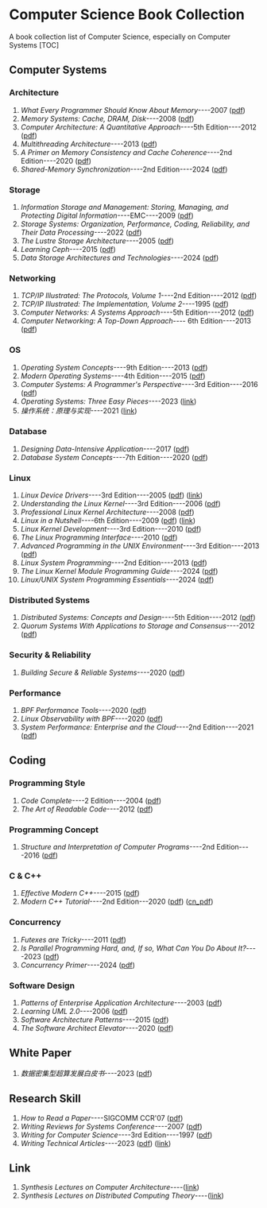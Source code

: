 # Computer Science Book Collection

A book collection list of Computer Science, especially on Computer Systems
[TOC]

## Computer Systems

### Architecture
1. *What Every Programmer Should Know About Memory*----2007 ([pdf](./computer_systems/arch/what_every_programmer_should_know_about_memory-07.pdf))
2. *Memory Systems: Cache, DRAM, Disk*----2008 ([pdf](./computer_systems/arch/memory_systems-08.pdf))
3. *Computer Architecture: A Quantitative Approach*----5th Edition----2012 ([pdf](./computer_systems/arch/computer_architecture_a_quantitative_approach_5-12.pdf))
4. *Multithreading Architecture*----2013 ([pdf](./computer_systems/arch/multithreading_architecture-13.pdf))
5. *A Primer on Memory Consistency and Cache Coherence*----2nd Edition----2020 ([pdf](./computer_systems/arch/a_primer_on_memory_consistency_and_cache_coherence_2-12.pdf))
6. *Shared-Memory Synchronization*----2nd Edition----2024 ([pdf](./computer_systems/arch/shared_memory_synchronization_2-24.pdf))
### Storage
1. *Information Storage and Management: Storing, Managing, and Protecting Digital Information*----EMC----2009 ([pdf](./computer_systems/storage/information_storage_and_management-09.pdf))
2. *Storage Systems: Organization, Performance, Coding, Reliability, and Their Data Processing*----2022 ([pdf](./computer_systems/storage/storage_systems_organization_performance_coding_reliability-22.pdf))
3. *The Lustre Storage Architecture*----2005 ([pdf](./computer_systems/storage/the_lustre_storage_architecture-05.pdf))
4. *Learning Ceph*----2015 ([pdf](./computer_systems/storage/learning_ceph-15.pdf))
5. *Data Storage Architectures and Technologies*----2024 ([pdf](./computer_systems/storage/data_storage_arch_and_tech-24.pdf))

### Networking

1. *TCP/IP Illustrated: The Protocols, Volume 1*----2nd Edition----2012 ([pdf](./computer_systems/networking/tcp_ip_illustred_volume1_the_protocols_2-12.pdf))
2. *TCP/IP Illustrated: The Implementation, Volume 2*----1995 ([pdf](./computer_systems/networking/tcp_ip_illustred_volume2_the_implementation-95.pdf))
3. *Computer Networks: A Systems Approach*----5th Edition----2012 ([pdf](./computer_systems/networking/computer_networks_a_system_approach_5-12.pdf))
4. *Computer Networking: A Top-Down Approach*---- 6th Edition----2013 ([pdf](./computer_systems/networking/computer_networking_a_top_down_approach_6-13.pdf))

### OS

1. *Operating System Concepts*----9th Edition----2013 ([pdf](./computer_systems/os/operating_system_concepts_9-13.pdf))
2. *Modern Operating Systems*----4th Edition----2015 ([pdf](./computer_systems/os/modern_operating_systems_4-15.pdf))
3. *Computer Systems: A Programmer's Perspective*----3rd Edition----2016 ([pdf](./computer_systems/os/CSAPP_3-16.pdf))
4. *Operating Systems: Three Easy Pieces*----2023 ([link](https://pages.cs.wisc.edu/~remzi/OSTEP/))
5. *操作系统：原理与实现*----2021 ([link](https://ipads.se.sjtu.edu.cn/ospi/))

### Database

1. *Designing Data-Intensive Application*----2017 ([pdf](./computer_systems/db/DDIA-17.pdf))
2. *Database System Concepts*----7th Edition----2020 ([pdf](./computer_systems/db/database_system_concepts_7-20.pdf))

### Linux

1. *Linux Device Drivers*----3rd Edition----2005 ([pdf](./computer_systems/linux/LDD_3-05.pdf)) ([link](https://lwn.net/Kernel/LDD3/))
3. *Understanding the Linux Kernel*----3rd Edition----2006 ([pdf](./computer_systems/linux/understanding_the_linux_kernel_3-06.pdf))
4. *Professional Linux Kernel Architecture*----2008 ([pdf](./computer_systems/linux/professional_linux_kernel_architecture-08.pdf))
5. *Linux in a Nutshell*----6th Edition----2009 ([pdf](./computer_systems/linux/linux_in_a_nutshell_6-09.pdf)) ([link](http://www.kroah.com/lkn/))
6. *Linux Kernel Development*----3rd Edition----2010 ([pdf](./computer_systems/linux/linux_kernel_development_3-10.pdf))
7. *The Linux Programming Interface*----2010 ([pdf](./computer_systems/linux/the_linux_programming_interface-10.pdf))
8. *Advanced Programming in the UNIX Environment*----3rd Edition----2013 ([pdf](./computer_systems/linux/APUE_3-13.pdf))
9. *Linux System Programming*----2nd Edition----2013 ([pdf](./computer_systems/linux/linux_system_programming_2-13.pdf))
10. *The Linux Kernel Module Programming Guide*----2024 ([pdf](./computer_systems/linux/the_linux_kernel_module_programming_guide-24.pdf))
11. *Linux/UNIX System Programming Essentials*----2024 ([pdf](./computer_systems/linux/linux_unix_system_programming_essentials-24.pdf))

### Distributed Systems

1. *Distributed Systems: Concepts and Design*----5th Edition----2012 ([pdf](./computer_systems/distributed/distributed_systems_concept_and_design_5-12.pdf))
2. *Quorum Systems With Applications to Storage and Consensus*----2012 ([pdf](./computer_systems/distributed/quorum_systems-12.pdf))

### Security & Reliability

1. *Building Secure & Reliable Systems*----2020 ([pdf](./computer_systems/security/building_secure_reliable_systems-20.pdf))

### Performance

1. *BPF Performance Tools*----2020 ([pdf](./computer_systems/performance/bpf_performance_tools-20.pdf))
2. *Linux Observability with BPF*----2020 ([pdf](./computer_systems/performance/linux_observability_with_BPF-20.pdf))
3. *System Performance: Enterprise and the Cloud*----2nd Edition----2021 ([pdf](./computer_systems/performance/systems_performance_enterprise_and_the_cloud_2-21.pdf))

## Coding

### Programming Style

1. *Code Complete*----2 Edition----2004 ([pdf](./coding/style/code_complete_2-04.pdf))
2. *The Art of Readable Code*----2012 ([pdf](./coding/style/the_art_of_readable_code-12.pdf))

### Programming Concept

1. *Structure and Interpretation of Computer Programs*----2nd Edition----2016 ([pdf](./coding/concept/SICP_2-16.pdf))

### C & C++

1. *Effective Modern C++*----2015 ([pdf](./coding/c_cpp/EMCPP-15.pdf))
2. *Modern C++ Tutorial*----2nd Edition---2020 ([pdf](./coding/c_cpp/MCPPT_2-20.pdf)) ([cn_pdf](./coding/c_cpp/MCPPT_2_CN-20.pdf))

### Concurrency

1. *Futexes are Tricky*----2011 ([pdf](./coding/concurrency/futexes_are_tricky-11.pdf))
2. *Is Parallel Programming Hard, and, If so, What Can You Do About It?*----2023 ([pdf](./coding/concurrency/is_parallel_programming_hard-23.pdf))
3. *Concurrency Primer*----2024 ([pdf](./coding/concurrency/concurrency_primer-24.pdf))

### Software Design
1. *Patterns of Enterprise Application Architecture*----2003 ([pdf](./coding/software_design/patterns_of_enterprise_application_architecture-06.pdf))
2. *Learning UML 2.0*----2006 ([pdf](./coding/software_design/learning_UML-06.pdf))
3. *Software Architecture Patterns*----2015 ([pdf](./coding/software_design/software_architecture_patterns-15.pdf))
4. *The Software Architect Elevator*----2020 ([pdf](./coding/software_design/the_software_architect_elevator-20.pdf))

## White Paper

1. *数据密集型超算发展白皮书*----2023 ([pdf](./white_paper/SJMJXCSFZBPS-23.pdf))

## Research Skill

1. *How to Read a Paper*----SIGCOMM CCR'07 ([pdf](./research_skill/read_paper-CCR'07.pdf))
2. *Writing Reviews for Systems Conference*----2007 ([pdf](./research_skill/reviews_sys-07.pdf))
3. *Writing for Computer Science*----3rd Edition----1997 ([pdf](./research_skill/writing_for_computer_science_3-97.pdf))
4. *Writing Technical Articles*----2023 ([pdf](./research_skill/writing_technical_articles-23.pdf)) ([link](https://www.cs.columbia.edu/~hgs/etc/writing-style.html))

## Link

1. *Synthesis Lectures on Computer Architecture*----([link](https://www.springer.com/series/16916))
2. *Synthesis Lectures on Distributed Computing Theory*----([link](https://www.springer.com/series/16964/books))

